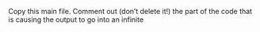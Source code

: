 Copy this main file. Comment out (don’t delete it!) the part of the code that is causing the output to go into an infinite
